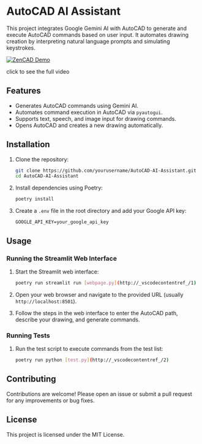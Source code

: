 # AutoCAD AI Assistant

This project integrates Google Gemini AI with AutoCAD to generate and execute AutoCAD commands based on user input. It automates drawing creation by interpreting natural language prompts and simulating keystrokes.

[![ZenCAD Demo](https://i.ytimg.com/an_webp/2WH_bQJRVdQ/mqdefault_6s.webp?du=3000&sqp=CLjZj78G&rs=AOn4CLBclYv0gsgSBfB3iiiCEKxQ22J_Iw)](https://www.youtube.com/watch?v=2WH_bQJRVdQ)

click to see the full video
## Features

- Generates AutoCAD commands using Gemini AI.
- Automates command execution in AutoCAD via `pyautogui`.
- Supports text, speech, and image input for drawing commands.
- Opens AutoCAD and creates a new drawing automatically.

## Installation

1. Clone the repository:
    ```sh
    git clone https://github.com/yourusername/AutoCAD-AI-Assistant.git
    cd AutoCAD-AI-Assistant
    ```

2. Install dependencies using Poetry:
    ```sh
    poetry install
    ```

3. Create a `.env` file in the root directory and add your Google API key:
    ```
    GOOGLE_API_KEY=your_google_api_key
    ```

## Usage

### Running the Streamlit Web Interface

1. Start the Streamlit web interface:
    ```sh
    poetry run streamlit run [webpage.py](http://_vscodecontentref_/1)
    ```

2. Open your web browser and navigate to the provided URL (usually `http://localhost:8501`).

3. Follow the steps in the web interface to enter the AutoCAD path, describe your drawing, and generate commands.

### Running Tests

1. Run the test script to execute commands from the test list:
    ```sh
    poetry run python [test.py](http://_vscodecontentref_/2)
    ```


## Contributing

Contributions are welcome! Please open an issue or submit a pull request for any improvements or bug fixes.

## License

This project is licensed under the MIT License.
